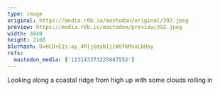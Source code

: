 ```yaml
---
type: image
original: https://media.r0b.io/mastodon/original/392.jpeg
preview: https://media.r0b.io/mastodon/preview/392.jpeg
width: 3840
height: 2160
blurhash: U=HCD+E1s:ay_4M|j@aybIj[WVf6MxoLbHay
refs:
  mastodon_media: ['113143373225887552']
---
```


Looking along a coastal ridge from high up with some clouds rolling in

